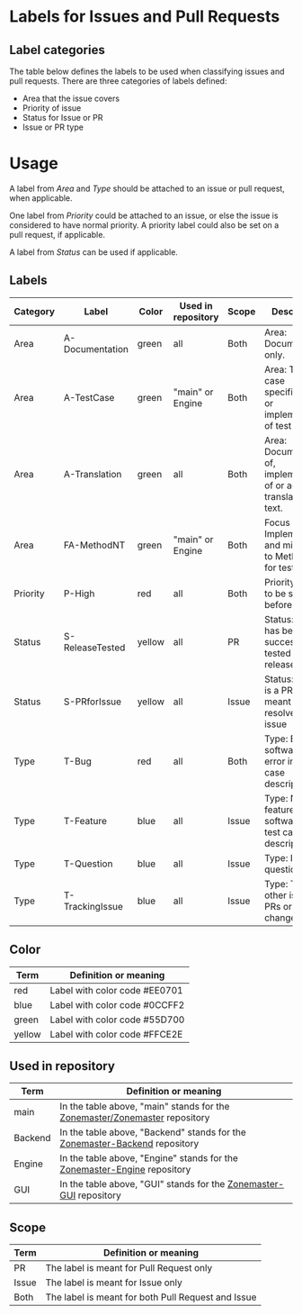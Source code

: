 # Labels for Issues and Pull Requests

## Label categories

The table below defines the labels to be used when classifying issues and pull requests. There
are three categories of labels defined:

* Area that the issue covers
* Priority of issue
* Status for Issue or PR
* Issue or PR type

# Usage

A label from *Area* and *Type* should be attached to an issue or pull request,
when applicable.

One label from *Priority* could be attached to an issue, or else the issue is considered
to have normal priority. A priority label could also be set on a pull request, if applicable.

A label from *Status* can be used if applicable.

## Labels

Category | Label            | Color  | Used in repository | Scope |Description
---------|------------------|--------|--------------------|-------|---------------------------------------------------------
Area     | A-Documentation  | green  | all                | Both  | Area: Documentation only.
Area     | A-TestCase       | green  | "main" or Engine   | Both  | Area: Test case specification or implementation of test case.
Area     | A-Translation    | green  | all                | Both  | Area: Documentation of, implementation of or actual translation of text.
Area     | FA-MethodNT      | green  | "main" or Engine   | Both  | Focus Area: Implementing and migrating to MethodNT for test cases.
Priority | P-High           | red    | all                | Both  | Priority: Issue to be solved before other.
Status   | S-ReleaseTested  | yellow | all                | PR    | Status: The PR has been successfully tested in release testing
Status   | S-PRforIssue     | yellow | all                | Issue | Status: There is a PR that is meant to resolve the issue
Type     | T-Bug            | red    | all                | Both  | Type: Bug in software or error in test case description.
Type     | T-Feature        | blue   | all                | Issue | Type: New feature in software or test case description.
Type     | T-Question       | blue   | all                | Issue | Type: Incoming question.
Type     | T-TrackingIssue  | blue   | all                | Issue | Type: Tracks other issues, PRs or other changes.

## Color

Term     | Definition or meaning
---------|---------------------------------------------
red      | Label with color code #EE0701
blue     | Label with color code #0CCFF2
green    | Label with color code #55D700
yellow   | Label with color code #FFCE2E

## Used in repository

Term     | Definition or meaning
---------|---------------------------------------------
main     | In the table above, "main" stands for the [Zonemaster/Zonemaster] repository
Backend  | In the table above, "Backend" stands for the [Zonemaster-Backend] repository
Engine   | In the table above, "Engine" stands for the [Zonemaster-Engine] repository
GUI      | In the table above, "GUI" stands for the [Zonemaster-GUI] repository

## Scope

Term  | Definition or meaning
------|---------------------------------------------------
PR    | The label is meant for Pull Request only
Issue | The label is meant for Issue only
Both  | The label is meant for both Pull Request and Issue

[Zonemaster/Zonemaster]:    https://github.com/zonemaster/zonemaster
[Zonemaster-Backend]:       https://github.com/zonemaster/zonemaster-backend
[Zonemaster-Engine]:        https://github.com/zonemaster/zonemaster-engine
[Zonemaster-GUI]:           https://github.com/zonemaster/zonemaster-gui
